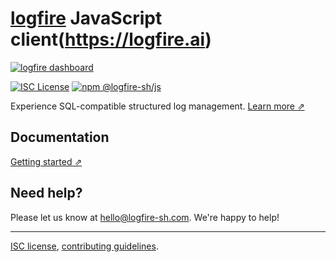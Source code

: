 # [logfire](https://logfire.ai) JavaScript client(https://logfire.ai)

[![logfire dashboard](https://github.com/logfire-sh/logfire-js/assets/92453897/b4a53cf2-822f-4884-8087-981112ed79d0)](https://logfire.ai)

[![ISC License](https://img.shields.io/badge/license-ISC-ff69b4.svg)](https://github.com/logfire/logfire-js/blob/master/LICENSE.md)
[![npm @logfire-sh/js](https://img.shields.io/npm/v/@logfire-sh/js?color=success&label=npm%20%40logfire%2Fjs)](https://www.npmjs.com/package/@logfire-sh/js)

Experience SQL-compatible structured log management. [Learn more ⇗](https://logfire.ai/)

## Documentation

[Getting started ⇗](https://logfire.aidocs/logs/javascript/)

## Need help?

Please let us know at [hello@logfire-sh.com](mailto:hello@logfire-sh.com). We're happy to help!

---

[ISC license](https://github.com/logfire/logfire-js/blob/master/LICENSE.md), [contributing guidelines](https://github.com/logfire/logfire-js/blob/master/CONTRIBUTING.md).
